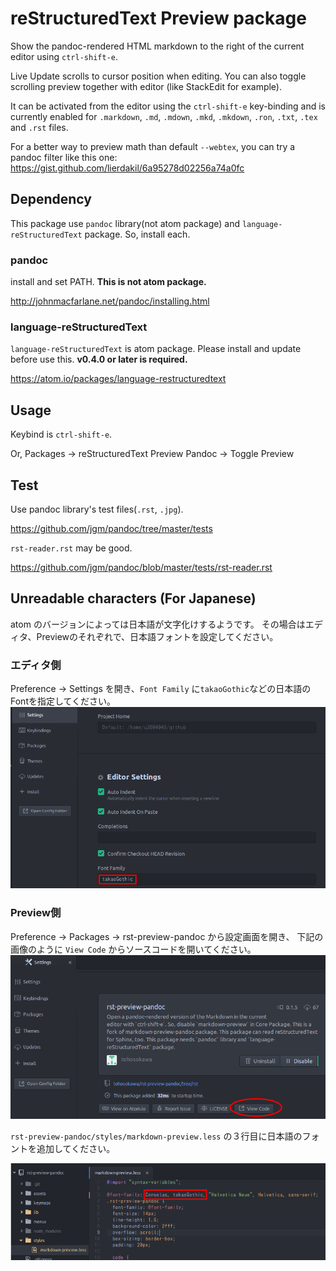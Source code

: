 # reStructuredText Preview package

Show the pandoc-rendered HTML markdown to the right of the current editor using
`ctrl-shift-e`.

Live Update scrolls to cursor position when editing. You can also toggle scrolling preview together with editor (like StackEdit for example).

It can be activated from the editor using the `ctrl-shift-e` key-binding and is
currently enabled for `.markdown`, `.md`, `.mdown`, `.mkd`, `.mkdown`, `.ron`, `.txt`, `.tex` and `.rst` files.

For a better way to preview math than default `--webtex`, you can try a pandoc filter like this one: <https://gist.github.com/lierdakil/6a95278d02256a74a0fc>

## Dependency

This package use `pandoc` library(not atom package) and `language-reStructuredText` package. So, install each.

### pandoc

install and set PATH. **This is not atom package.**

http://johnmacfarlane.net/pandoc/installing.html

### language-reStructuredText

`language-reStructuredText` is atom package. Please install and update before use this. **v0.4.0 or later is required.**

https://atom.io/packages/language-restructuredtext

## Usage

Keybind is `ctrl-shift-e`.

Or, Packages -> reStructuredText Preview Pandoc -> Toggle Preview

## Test

Use pandoc library's test files(`.rst`, `.jpg`).

https://github.com/jgm/pandoc/tree/master/tests

`rst-reader.rst` may be good.

https://github.com/jgm/pandoc/blob/master/tests/rst-reader.rst

## Unreadable characters (For Japanese)
atom のバージョンによっては日本語が文字化けするようです。
その場合はエディタ、Previewのそれぞれで、日本語フォントを設定してください。

### エディタ側
Preference -> Settings を開き、`Font Family` に`takaoGothic`などの日本語のFontを指定してください。  
![editor_setting.png](image/editor_setting.png)

### Preview側
Preference -> Packages -> rst-preview-pandoc から設定画面を開き、
下記の画像のように `View Code` からソースコードを開いてください。
![setting.png](image/setting.png)

`rst-preview-pandoc/styles/markdown-preview.less` の３行目に日本語のフォントを追加してください。

![source.png](image/source.png)
